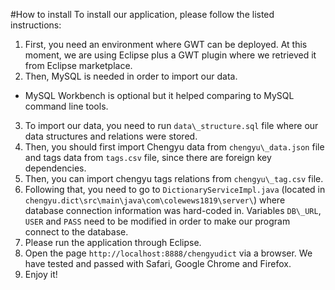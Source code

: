 #How to install
To install our application, please follow the listed instructions:

1.  First, you need an environment where GWT can be deployed. At this moment, we are using Eclipse plus a GWT plugin where we retrieved it from Eclipse marketplace.
2. Then, MySQL is needed in order to import our data.
  * MySQL Workbench is optional but it helped comparing to MySQL command line tools.
3. To import our data, you need to run `data\_structure.sql` file where our data structures and relations were stored.
4. Then, you should first import Chengyu data from `chengyu\_data.json` file and tags data from `tags.csv` file, since there are foreign key dependencies.
5. Then, you can import chengyu tags relations from `chengyu\_tag.csv` file.
6. Following that, you need to go to `DictionaryServiceImpl.java` (located in `chengyu.dict\src\main\java\com\colewews1819\server\`) where database connection information was hard-coded in. Variables `DB\_URL`, `USER` and `PASS` need to be modified in order to make our program connect to the database.
7. Please run the application through Eclipse.
8. Open the page `http://localhost:8888/chengyudict` via a browser. We have tested and passed with Safari, Google Chrome and Firefox.
9. Enjoy it!